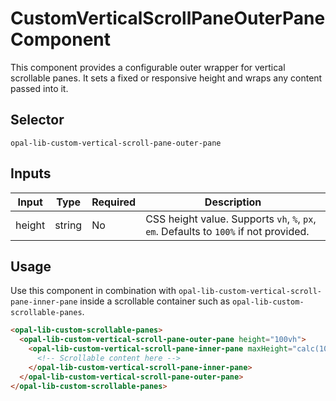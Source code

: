 # CustomVerticalScrollPaneOuterPaneComponent

This component provides a configurable outer wrapper for vertical scrollable panes. It sets a fixed or responsive height and wraps any content passed into it.

## Selector

```
opal-lib-custom-vertical-scroll-pane-outer-pane
```

## Inputs

| Input  | Type   | Required | Description                                                                           |
| ------ | ------ | -------- | ------------------------------------------------------------------------------------- |
| height | string | No       | CSS height value. Supports `vh`, `%`, `px`, `em`. Defaults to `100%` if not provided. |

## Usage

Use this component in combination with `opal-lib-custom-vertical-scroll-pane-inner-pane` inside a scrollable container such as `opal-lib-custom-scrollable-panes`.

```html
<opal-lib-custom-scrollable-panes>
  <opal-lib-custom-vertical-scroll-pane-outer-pane height="100vh">
    <opal-lib-custom-vertical-scroll-pane-inner-pane maxHeight="calc(100vh - 3rem)">
      <!-- Scrollable content here -->
    </opal-lib-custom-vertical-scroll-pane-inner-pane>
  </opal-lib-custom-vertical-scroll-pane-outer-pane>
</opal-lib-custom-scrollable-panes>
```
